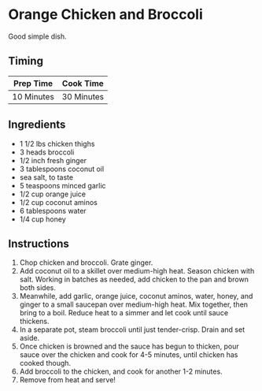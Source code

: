 # Orange Chicken and Broccoli

Good simple dish.

## Timing

| Prep Time  | Cook Time  |
| ---------- | ---------- |
| 10 Minutes | 30 Minutes |

## Ingredients
 
- 1 1/2 lbs chicken thighs
- 3 heads broccoli
- 1/2 inch fresh ginger
- 3 tablespoons coconut oil
- sea salt, to taste
- 5 teaspoons minced garlic
- 1/2 cup orange juice
- 1/2 cup coconut aminos
- 6 tablespoons water
- 1/4 cup honey

## Instructions

1. Chop chicken and broccoli. Grate ginger.
2. Add coconut oil to a skillet over medium-high heat. Season chicken with salt.  Working in batches as needed, add chicken to the pan and brown both sides.
3. Meanwhile, add garlic, orange juice, coconut aminos, water, honey, and ginger to a small saucepan over medium-high heat. Mix together, then bring to a boil.  Reduce heat to a simmer and let cook until sauce thickens.
4. In a separate pot, steam broccoli until just tender-crisp. Drain and set aside.
5. Once chicken is browned and the sauce has begun to thicken, pour sauce over the chicken and cook for 4-5 minutes, until chicken has cooked though.
6. Add broccoli to the chicken, and cook for another 1-2 minutes.
7. Remove from heat and serve!
